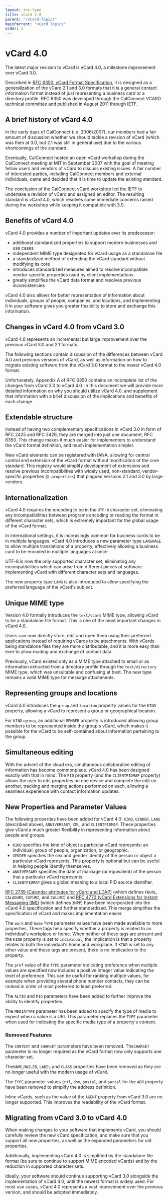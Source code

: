 ```yaml
---
layout: toc-type
title: vCard 4.0
parent: "/vCard-Topics"
mainParrent: "vCard Topics"
order: 2
---
```


# vCard 4.0

The latest major revision to vCard is vCard 4.0, a milestone improvement
over vCard 3.0.

Described in [RFC 6350, vCard Format Specification](https://tools.ietf.org/html/rfc6350),
it is designed as a generalization of the vCard 2.1 and 3.0 formats that
it is a general contact information format instead of just representing
a business card or a directory profile. RFC 6350 was developed through
the CalConnect VCARD technical committee and published in August 2011
through IETF.

## A brief history of vCard 4.0

In the early days of CalConnect (i.e. 2006/2007), our members had a fair
amount of discussion whether we should tackle a revision of vCard (which
was then at 3.0, but 2.1 was still in general use) due to the various
shortcomings of the standard.

Eventually, CalConnect hosted an open vCard workshop during the
CalConnect meeting at MIT in September 2007 with the goal of meeting
fellow users and vendors of vCard to discuss existing issues. A fair
number of interested parties, including CalConnect members and external
individuals, came and decided that it is time to update the existing
standard.

The conclusion of the CalConnect vCard workshop led the IETF to
undertake a revision of vCard and assigned an editor. The resulting
standard is vCard 4.0, which resolves some immediate concerns raised
during the workshop while keeping it compatible with 3.0.


## Benefits of vCard 4.0

vCard 4.0 provides a number of important updates over its predecessor:

* additional standardized properties to support modern businesses and
  use cases
* independent MIME type designated for vCard usage as a standalone file
* a standardized method of extending the vCard standard without
  modifying its core
* introduces standardized measures aimed to resolve incompatible
  vendor-specific properties used by client implementations
* greatly simplifies the vCard data format and resolves previous
  inconsistencies

vCard 4.0 also allows for better representation of information about
individuals, groups of people, companies, and locations, and
implementing it in your software gives you greater flexibility to store
and exchange this information.


## Changes in vCard 4.0 from vCard 3.0

vCard 4.0 represents an incremental but large improvement over the
previous vCard 3.0 and 2.1 formats.

The following sections contain discussion of the differences between
vCard 4.0 and previous versions of vCard, as well as information on how
to migrate existing software from the vCard 3.0 format to the newer
vCard 4.0 format.

Unfortunately, Appendix A of RFC 6350 contains an incomplete list of the
changes from vCard 3.0 to vCard 4.0. In this document we will provide
more detailed information on why you should utilize vCard 4.0, and
supplement that information with a brief discussion of the implications
and benefits of each change.


## Extendable structure

Instead of having two complementary specifications in vCard 3.0 in form
of RFC 2425 and RFC 2426, they are merged into just one document, RFC
6350. This change makes it much easier for implementers to understand
the vCard format definition, and much implementation simpler.

New vCard elements can be registered with IANA, allowing for central
control and extension of the vCard format without modification of the
core standard. This registry would simplify development of extensions
and resolve previous incompatiblities with widely used, non-standard,
vendor-specific properties (`X-properties`) that plagued versions 2.1
and 3.0 by large vendors.


## Internationalization

vCard 4.0 requires the encoding to be in the `UTF-8` character
set, eliminating any incompatibilities between programs encoding or
reading the format in different character sets, which is extremely
important for the global usage of the vCard format.

In international settings, it is increasingly common for business cards
to be in multiple languages. vCard 4.0 introduces a new parameter type
`LANGUAGE` to allow multiple translations of a property, effectively
allowing a business card to be encoded in multiple languages at once.

UTF-8 is now the only supported character set, eliminating any
incompatibilities which can arise from different pieces of software
implementing vCard with different character sets and languages.

The new property type `LANG` is also introduced to allow specifying the
preferred language of the vCard's subject.


## Unique MIME type

Version 4.0 formally introduces the `text/vcard` MIME type, allowing
vCard to be a standalone file format. This is one of the most important
changes in vCard 4.0.

Users can now directly store, edit and open them using their preferred
applications instead of requiring vCards to be attachments.  With vCards
being standalone files they are more distributable, and it is more easy
than ever to allow reading and exchange of contact data.

Previously, vCard existed only as a MIME type attached to email or as
information extracted from a directory profile through the
`text/directory` MIME type, which was unsuitable and confusing at best.
The new type remains a valid MIME type for message attachments.


## Representing groups and locations

vCard 4.0 introduces the `group` and `location` property values for the
`KIND` property, allowing a vCard to represent a group or geographical
location.

For `KIND:group`, an additional `MEMBER` property is introduced allowing
group members to be represented inside the group's vCard, which makes it
possible for the vCard to be self-contained about information pertaining
to the group.


## Simultaneous editing

With the advent of the cloud era, simultaneous collaborative editing of
information has become commonplace. vCard 4.0 has been designed exactly
with that in mind. The `PID` property (and the `CLIENTPIDMAP` property)
allows the user to edit properties on one device and complete the edit
on another, tracking and merging actions performed on each, allowing a
seamless experience with contact information updates.


## New Properties and Parameter Values

The following properties have been added for vCard 4.0: `KIND`, `GENDER`,
`LANG` (described above), `ANNIVERSARY`, `XML`, and `CLIENTPIDMAP`.  These
properties give vCard a much greater flexibility in representing
information about people and groups.

* `KIND` specifies the kind of object a particular vCard represents: an
  individual, group of people, organization, or geographic.
* `GENDER` specifies the sex and gender identity of the person or object a
  particular vCard represents.  This property is optional but can be
  useful in helping people identify themselves.
* `ANNIVERSARY` specifies the date of marriage (or equivalent) of the
  person that a particular vCard represents.
* `CLIENTPIDMAP` gives a global meaning to a local PID source identifier.

[RFC 2739 (Calendar attributes for vCard and LDAP)](https://tools.ietf.org/html/rfc2739)
(which defines `FBURL`, `CALADURI`, `CAPURI`, and `CALURI`) and
[RFC 4770 (vCard Extensions for Instant Messaging (IM))](https://tools.ietf.org/html/rfc4770)
(which defines `IMPP`) have been incorporated into the vCard 4.0
specification and further standardized. This merge simplifies the
specification of vCard and makes implementation easier.

The `work` and `home` `TYPE` parameter values have been made available to
more properties.  These tags help specify whether a property is related
to an individual's workplace or home.  When neither of these tags are
present and the `KIND` property is set to `individual`, the implication is
that a property relates to both the individual's home and workplace.  If
`KIND` is set to any other value and these tags are present, there is no
implication to the property.

The `pref` value of the `TYPE` parameter indicating preference when
multiple values are specified now includes a positive integer value
indicating the level of preference.  This can be useful for ranking
multiple values, for example when providing several phone number
contacts, they can be ranked in order of most preferred to least
preferred.

The `ALTID` and `PID` parameters have been added to further improve the
ability to identify properties.

The `MEDIATYPE` parameter has been added to specify the type of media to
expect when a value is a URI.  This parameter replaces the `TYPE`
parameter when used for indicating the specific media type of a
property's content.

### Removed Features

The `CONTEXT` and `CHARSET` parameters have been removed.  The`CHARSET`
parameter is no longer required as the vCard format now only supports
one character set.

The`NAME`,`MAILER`, `LABEL` and `CLASS` properties have been removed as they
are no longer useful with the modern usage of vCard.

The `TYPE` parameter values `intl`, `dom`, `postal`, and `parcel` for
the `ADR` property have been removed to simplify the address definition.

Inline vCards, such as the value of the `AGENT` property from vCard 3.0
are no longer supported.  This improves the readability of the vCard
format.


## Migrating from vCard 3.0 to vCard 4.0

When making changes to your software that implements vCard, you should
carefully review the new vCard specification, and make sure that you
support all new properties, as well as the expanded parameters for old
properties.

Additionally, implementing vCard 4.0 is simplified by the standalone
file format (be sure to continue to support MIME encoded vCards) and by
the reduction in supported character sets.

Ideally, your software should continue supporting vCard 3.0 alongside
the implementation of vCard 4.0, until the newest format is widely used.
For most use cases, vCard 4.0 represents a vast improvement over the
previous version, and should be adopted immediately.
